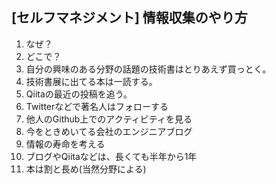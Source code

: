 ## [セルフマネジメント] 情報収集のやり方
1. なぜ？
2. どこで？
  1. 自分の興味のある分野の話題の技術書はとりあえず買っとく。
  2. 技術書展に出てる本は一読する。
  3. Qiitaの最近の投稿を追う。
  4. Twitterなどで著名人はフォローする
  5. 他人のGithub上でのアクティビティを見る
  6. 今をときめいてる会社のエンジニアブログ
3. 情報の寿命を考える
  1. ブログやQiitaなどは、長くても半年から1年
  2. 本は割と長め(当然分野による)
